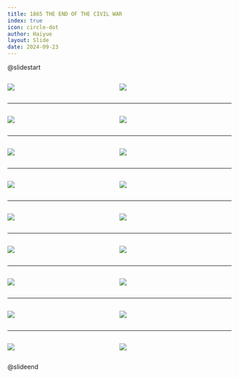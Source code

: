 ```yaml
---
title: 1865 THE END OF THE CIVIL WAR
index: true
icon: circle-dot
author: Haiyue
layout: Slide
date: 2024-09-23
---
```

 
@slidestart

<div style="display:flex">
<div style="flex:1">

![](https://raw.githubusercontent.com/yclord/reading/refs/heads/master/english/Level-Z/1865%20THE%20END%20OF%20THE%20CIVIL%20WAR/001.webp)
</div>
<div style="flex:1">

![](https://raw.githubusercontent.com/yclord/reading/refs/heads/master/english/Level-Z/1865%20THE%20END%20OF%20THE%20CIVIL%20WAR/002.webp)
</div>
</div>

---

<div style="display:flex">
<div style="flex:1">

![](https://raw.githubusercontent.com/yclord/reading/refs/heads/master/english/Level-Z/1865%20THE%20END%20OF%20THE%20CIVIL%20WAR/003.webp)
</div>
<div style="flex:1">

![](https://raw.githubusercontent.com/yclord/reading/refs/heads/master/english/Level-Z/1865%20THE%20END%20OF%20THE%20CIVIL%20WAR/004.webp)
</div>
</div>

---

<div style="display:flex">
<div style="flex:1">

![](https://raw.githubusercontent.com/yclord/reading/refs/heads/master/english/Level-Z/1865%20THE%20END%20OF%20THE%20CIVIL%20WAR/005.webp)
</div>
<div style="flex:1">

![](https://raw.githubusercontent.com/yclord/reading/refs/heads/master/english/Level-Z/1865%20THE%20END%20OF%20THE%20CIVIL%20WAR/006.webp)
</div>
</div>

---

<div style="display:flex">
<div style="flex:1">

![](https://raw.githubusercontent.com/yclord/reading/refs/heads/master/english/Level-Z/1865%20THE%20END%20OF%20THE%20CIVIL%20WAR/007.webp)
</div>
<div style="flex:1">

![](https://raw.githubusercontent.com/yclord/reading/refs/heads/master/english/Level-Z/1865%20THE%20END%20OF%20THE%20CIVIL%20WAR/008.webp)
</div>
</div>

---

<div style="display:flex">
<div style="flex:1">

![](https://raw.githubusercontent.com/yclord/reading/refs/heads/master/english/Level-Z/1865%20THE%20END%20OF%20THE%20CIVIL%20WAR/009.webp)
</div>
<div style="flex:1">

![](https://raw.githubusercontent.com/yclord/reading/refs/heads/master/english/Level-Z/1865%20THE%20END%20OF%20THE%20CIVIL%20WAR/010.webp)
</div>
</div>

---

<div style="display:flex">
<div style="flex:1">

![](https://raw.githubusercontent.com/yclord/reading/refs/heads/master/english/Level-Z/1865%20THE%20END%20OF%20THE%20CIVIL%20WAR/011.webp)
</div>
<div style="flex:1">

![](https://raw.githubusercontent.com/yclord/reading/refs/heads/master/english/Level-Z/1865%20THE%20END%20OF%20THE%20CIVIL%20WAR/012.webp)
</div>
</div>

---

<div style="display:flex">
<div style="flex:1">

![](https://raw.githubusercontent.com/yclord/reading/refs/heads/master/english/Level-Z/1865%20THE%20END%20OF%20THE%20CIVIL%20WAR/013.webp)
</div>
<div style="flex:1">

![](https://raw.githubusercontent.com/yclord/reading/refs/heads/master/english/Level-Z/1865%20THE%20END%20OF%20THE%20CIVIL%20WAR/014.webp)
</div>
</div>

---

<div style="display:flex">
<div style="flex:1">

![](https://raw.githubusercontent.com/yclord/reading/refs/heads/master/english/Level-Z/1865%20THE%20END%20OF%20THE%20CIVIL%20WAR/015.webp)
</div>
<div style="flex:1">

![](https://raw.githubusercontent.com/yclord/reading/refs/heads/master/english/Level-Z/1865%20THE%20END%20OF%20THE%20CIVIL%20WAR/016.webp)
</div>
</div>

---

<div style="display:flex">
<div style="flex:1">

![](https://raw.githubusercontent.com/yclord/reading/refs/heads/master/english/Level-Z/1865%20THE%20END%20OF%20THE%20CIVIL%20WAR/017.webp)
</div>
<div style="flex:1">

![](https://raw.githubusercontent.com/yclord/reading/refs/heads/master/english/Level-Z/1865%20THE%20END%20OF%20THE%20CIVIL%20WAR/018.webp)
</div>
</div>

@slideend